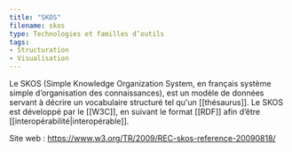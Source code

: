 ```yaml
---
title: "SKOS"
filename: skos
type: Technologies et familles d’outils
tags:
- Structuration
- Visualisation
---
```


Le SKOS (Simple Knowledge Organization System, en français système simple d’organisation des connaissances), est un modèle de données servant à décrire un vocabulaire structuré tel qu'un [[thésaurus]]. Le SKOS est développé par le [[W3C]], en suivant le format [[RDF]] afin d’être [[interopérabilité|interopérable]].

Site web : <https://www.w3.org/TR/2009/REC-skos-reference-20090818/>

